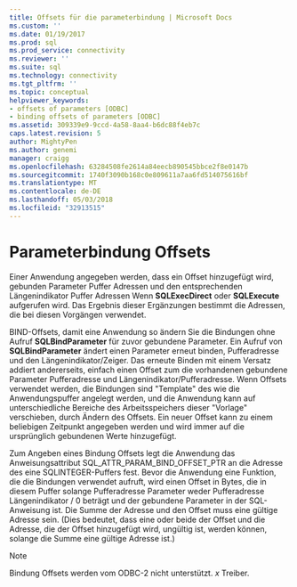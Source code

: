 ```yaml
---
title: Offsets für die parameterbindung | Microsoft Docs
ms.custom: ''
ms.date: 01/19/2017
ms.prod: sql
ms.prod_service: connectivity
ms.reviewer: ''
ms.suite: sql
ms.technology: connectivity
ms.tgt_pltfrm: ''
ms.topic: conceptual
helpviewer_keywords:
- offsets of parameters [ODBC]
- binding offsets of parameters [ODBC]
ms.assetid: 309339e9-9ccd-4a58-8aa4-b6dc88f4eb7c
caps.latest.revision: 5
author: MightyPen
ms.author: genemi
manager: craigg
ms.openlocfilehash: 63284508fe2614a84eecb890545bbce2f8e0147b
ms.sourcegitcommit: 1740f3090b168c0e809611a7aa6fd514075616bf
ms.translationtype: MT
ms.contentlocale: de-DE
ms.lasthandoff: 05/03/2018
ms.locfileid: "32913515"
---
```

# <a name="parameter-binding-offsets"></a>Parameterbindung Offsets
Einer Anwendung angegeben werden, dass ein Offset hinzugefügt wird, gebunden Parameter Puffer Adressen und den entsprechenden Längenindikator Puffer Adressen Wenn **SQLExecDirect** oder **SQLExecute** aufgerufen wird. Das Ergebnis dieser Ergänzungen bestimmt die Adressen, die bei diesen Vorgängen verwendet.  
  
 BIND-Offsets, damit eine Anwendung so ändern Sie die Bindungen ohne Aufruf **SQLBindParameter** für zuvor gebundene Parameter. Ein Aufruf von **SQLBindParameter** ändert einen Parameter erneut binden, Pufferadresse und den Längenindikator/Zeiger. Das erneute Binden mit einem Versatz addiert andererseits, einfach einen Offset zum die vorhandenen gebundene Parameter Pufferadresse und Längenindikator/Pufferadresse. Wenn Offsets verwendet werden, die Bindungen sind "Template" des wie die Anwendungspuffer angelegt werden, und die Anwendung kann auf unterschiedliche Bereiche des Arbeitsspeichers dieser "Vorlage" verschieben, durch Ändern des Offsets. Ein neuer Offset kann zu einem beliebigen Zeitpunkt angegeben werden und wird immer auf die ursprünglich gebundenen Werte hinzugefügt.  
  
 Zum Angeben eines Bindung Offsets legt die Anwendung das Anweisungsattribut SQL_ATTR_PARAM_BIND_OFFSET_PTR an die Adresse des eine SQLINTEGER-Puffers fest. Bevor die Anwendung eine Funktion, die die Bindungen verwendet aufruft, wird einen Offset in Bytes, die in diesem Puffer solange Pufferadresse Parameter weder Pufferadresse Längenindikator / 0 beträgt und der gebundene Parameter in der SQL-Anweisung ist. Die Summe der Adresse und den Offset muss eine gültige Adresse sein. (Dies bedeutet, dass eine oder beide der Offset und die Adresse, die der Offset hinzugefügt wird, ungültig ist, werden können, solange die Summe eine gültige Adresse ist.)  
  
> [!NOTE]  
>  Bindung Offsets werden vom ODBC-2 nicht unterstützt. *x* Treiber.
